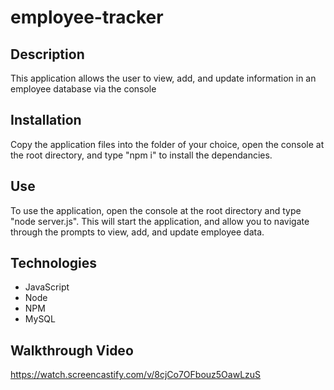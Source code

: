 # employee-tracker

## Description
This application allows the user to view, add, and update information in an employee database via the console

## Installation
Copy the application files into the folder of your choice, open the console at the root directory, and type "npm i" to install the dependancies.

## Use
To use the application, open the console at the root directory and type "node server.js". This will start the application, and allow you to navigate through the prompts to view, add, and update employee data. 

## Technologies
* JavaScript
* Node
* NPM
* MySQL

## Walkthrough Video
https://watch.screencastify.com/v/8cjCo7OFbouz5OawLzuS
